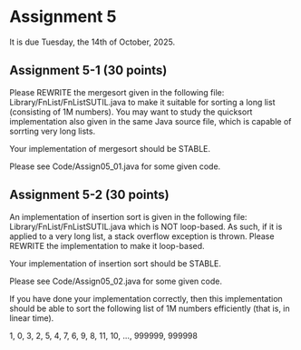 # Assignment 5

It is due Tuesday, the 14th of October, 2025.

## Assignment 5-1 (30 points)

Please REWRITE the mergesort given in the following file:
Library/FnList/FnListSUTIL.java
to make it suitable for sorting a long list (consisting of 1M
numbers).  You may want to study the quicksort implementation also
given in the same Java source file, which is capable of sorrting very
long lists.

Your implementation of mergesort should be STABLE.

Please see Code/Assign05_01.java for some given code.

## Assignment 5-2 (30 points)

An implementation of insertion sort is given in the following file:
Library/FnList/FnListSUTIL.java
which is NOT loop-based. As such, if it is applied to a very long list,
a stack overflow exception is thrown. Please REWRITE the implementation to
make it loop-based.

Your implementation of insertion sort should be STABLE.

Please see Code/Assign05_02.java for some given code.

If you have done your implementation correctly, then this implementation
should be able to sort the following list of 1M numbers efficiently (that is,
in linear time).

1, 0, 3, 2, 5, 4, 7, 6, 9, 8, 11, 10, ..., 999999, 999998
